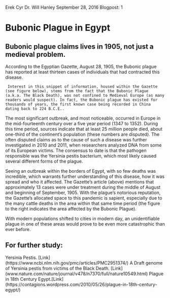 Erek Cyr
Dr. Will Hanley
September 28, 2016
Blogpost: 1


<h1>Bubonic Plague in Egypt</h1>
<h2>Bubonic plague claims lives in 1905, not just a medieval problem.</h2>


According to the Egyptian Gazette, August 28, 1905, the Bubonic plague has reported at least thirteen cases of individuals that had contracted this disease.

     Interest in this snippet of information, housed within the Gazette (see figure below), stems from the fact that the Bubonic Plague (a.k.a. The Black Death), was not confined to Medieval Europe (as many readers would suspect). In fact, the Bubonic plague has existed for thousands of years, the first known case being recorded in China dating back to 224 B.C.E..

The most significant outbreak, and most noticeable, occurred in Europe in the mid-fourteenth century over a five year period (1347 to 1352). During this time period, sources indicate that at least 25 million people died, about one-third of the continent’s population (these numbers are disputed). The often disputed claims as to the cause of such a disease was further investigated in 2010 and 2011, when researchers analyzed DNA from some of its European victims. The consensus to date is that the pathogen responsible was the Yersinia pestis bacterium, which most likely caused several different forms of the plague.

Seeing an outbreak within the borders of Egypt, with so few deaths was incredible, which warrants further understanding of this disease, how it was spread and who it affected. The Gazette’s article (above) mentions that approximately 13 cases were under treatment during the middle of August and beginning of September, 1905. With the plague’s notorious reputation, the Gazette’s allocated space to this pandemic is sapient, especially due to the many cattle deaths in the area within that same time period (the figure to the right indicates the area affected by the Bubonic Plague).

With modern populations shifted to cities in modern day, an unidentifiable plague in one of these areas would prove to be even more catastrophic than ever before.



<h2>For further study:</h2>
Yersinia Pestis. [Link](https://www.ncbi.nlm.nih.gov/pmc/articles/PMC2951374/)
A Draft genome of Yersinia pestis from victims of the Black Death. [Link](www.nature.com/nature/journal/v478/n7370/full/nature10549.html)
Plague in 18th Century Egypt.[Link](https://contagions.wordpress.com/2010/05/26/plague-in-18th-century-egypt/)
